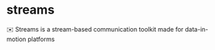 # streams

:envelope: Streams is a stream-based communication toolkit made for data-in-motion platforms 
